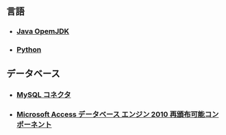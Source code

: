 
## 言語

- ### [Java OpemJDK](http://jdk.java.net/)
- ### [Python](https://pythonlinks.python.jp/ja/index.html)

## データベース

- ### [MySQL コネクタ](https://www.mysql.com/jp/products/connector/)

- ### [Microsoft Access データベース エンジン 2010 再頒布可能コンポーネント](https://www.microsoft.com/ja-jp/download/details.aspx?id=13255)


